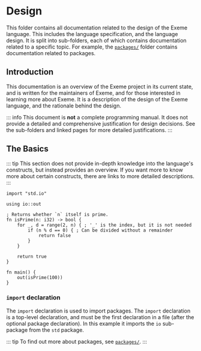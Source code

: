 <!-- Part of the Exeme Project, under the MIT license. See '/LICENSE' for license information. SPDX-License-Identifier: MIT License. -->

# Design

This folder contains all documentation related to the design of the Exeme language. This includes the language specification, and the language design. It is split into sub-folders, each of which contains documentation related to a specific topic. For example, the [`packages/`](packages/) folder contains documentation related to packages.

## Introduction

This documentation is an overview of the Exeme project in its current state, and is written for the maintainers of Exeme, and for those interested in learning more about Exeme. It is a description of the design of the Exeme language, and the rationale behind the design.

::: info
This document is **not** a complete programming manual. It does not provide a detailed and comprehensive justification for design decisions. See the sub-folders and linked pages for more detailed justifications.
:::

## The Basics

::: tip
This section does not provide in-depth knowledge into the language's constructs, but instead provides an overview. If you want more to know more about certain constructs, there are links to more detailed descriptions.
:::

```exeme
import "std.io"

using io::out

; Returns whether `n` itself is prime.
fn isPrime(n: i32) -> bool {
    for _, d = range(2, n) { ; '_' is the index, but it is not needed
        if (n % d == 0) { ; Can be divided without a remainder
            return false
        }
    }

    return true
}

fn main() {
    out(isPrime(100))
}
```

### **`import`** declaration

The `import` declaration is used to import packages. The `import` declaration is a top-level declaration, and must be the first declaration in a file (after the optional package declaration). In this example it imports the `io` sub-package from the `std` package.

::: tip
To find out more about packages, see [`packages/`](packages/).
:::

